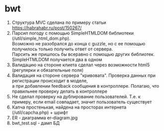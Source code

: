 # bwt

1) Структура MVC сделана по примеру статьи https://habrahabr.ru/post/150267/ <br>
2) Парсил погоду с помощью SimpleHTMLDOM библиотеки (/util/simple_html_dom.php).<br>
   Возможно не разобрался до конца с guzzle, но с ее помощью получилось только получить ответ от сервера.<br>
   Парсить же пришлось бы всеравно с помощью других библиотек. SimpleHTMLDOM получается два в одном<br>
3) Валидацию на стороне клиета сделал через возможности html5 (регулярки и обязательные поля)<br>
4) Валидация на стороне сервера "кривовата". Проверка данных при регистрации происходит в моделе,<br> 
   а при добавлении feedback сообщения в контроллере. Полагаю, что правильнее проверку делать в контроллере<br>
5) Не сделал проверку на дублирование пользователей. Т.е. к примеру, если email совпадает, значит пользователь существует<br>
6) Капча простенькая, найдена на просторах интернета (/util/capcha.php) + шрифт<br>
7) ER - диаграмма er-diagram.jpg<br>
8) bwt_test.sql - дамп БД